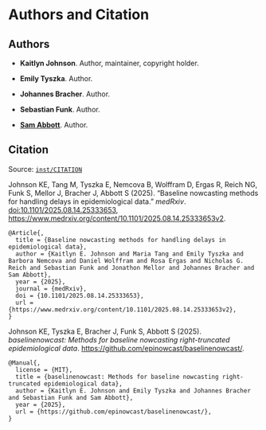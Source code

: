 # Authors and Citation

## Authors

- **Kaitlyn Johnson**. Author, maintainer, copyright holder.
  [](https://orcid.org/0000-0001-8011-0012)

- **Emily Tyszka**. Author. [](https://orcid.org/0009-0005-6088-4017)

- **Johannes Bracher**. Author.
  [](https://orcid.org/0000-0002-3777-1410)

- **Sebastian Funk**. Author. [](https://orcid.org/0000-0002-2842-3406)

- **[Sam Abbott](https://www.samabbott.co.uk/)**. Author.
  [](https://orcid.org/0000-0001-8057-8037)

## Citation

Source:
[`inst/CITATION`](https://github.com/epinowcast/baselinenowcast/blob/main/inst/CITATION)

Johnson KE, Tang M, Tyszka E, Nemcova B, Wolffram D, Ergas R, Reich NG,
Funk S, Mellor J, Bracher J, Abbott S (2025). “Baseline nowcasting
methods for handling delays in epidemiological data.” *medRxiv*.
[doi:10.1101/2025.08.14.25333653](https://doi.org/10.1101/2025.08.14.25333653),
<https://www.medrxiv.org/content/10.1101/2025.08.14.25333653v2>.

    @Article{,
      title = {Baseline nowcasting methods for handling delays in epidemiological data},
      author = {Kaitlyn E. Johnson and Maria Tang and Emily Tyszka and Barbora Nemcova and Daniel Wolffram and Rosa Ergas and Nicholas G. Reich and Sebastian Funk and Jonathon Mellor and Johannes Bracher and Sam Abbott},
      year = {2025},
      journal = {medRxiv},
      doi = {10.1101/2025.08.14.25333653},
      url = {https://www.medrxiv.org/content/10.1101/2025.08.14.25333653v2},
    }

Johnson KE, Tyszka E, Bracher J, Funk S, Abbott S (2025).
*baselinenowcast: Methods for baseline nowcasting right-truncated
epidemiological data*. <https://github.com/epinowcast/baselinenowcast/>.

    @Manual{,
      license = {MIT},
      title = {baselinenowcast: Methods for baseline nowcasting right-truncated epidemiological data},
      author = {Kaitlyn E. Johnson and Emily Tyszka and Johannes Bracher and Sebastian Funk and Sam Abbott},
      year = {2025},
      url = {https://github.com/epinowcast/baselinenowcast/},
    }
